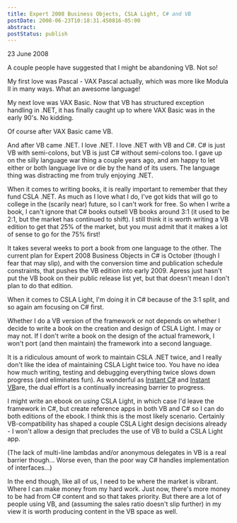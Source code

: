 ```yaml
---
title: Expert 2008 Business Objects, CSLA Light, C# and VB
postDate: 2008-06-23T10:18:31.450816-05:00
abstract: 
postStatus: publish
---
```

23 June 2008

A couple people have suggested that I might be abandoning VB. Not so!

My first love was Pascal - VAX Pascal actually, which was more like Modula II in many ways. What an awesome language!

My next love was VAX Basic. Now that VB has structured exception handling in .NET, it has finally caught up to where VAX Basic was in the early 90's. No kidding.

Of course after VAX Basic came VB.

And after VB came .NET. I love .NET. I love .NET with VB and C#. C# is just VB with semi-colons, but VB is just C# without semi-colons too. I gave up on the silly language war thing a couple years ago, and am happy to let either or both language live or die by the hand of its users. The language thing was distracting me from truly enjoying .NET.

When it comes to writing books, it is really important to remember that they fund CSLA .NET. As much as I love what I do, I've got kids that will go to college in the (scarily near) future, so I can't work for free. So when I write a book, I can't ignore that C# books outsell VB books around 3:1 (it used to be 2:1, but the market has continued to shift). I still think it is worth writing a VB edition to get that 25% of the market, but you must admit that it makes a lot of sense to go for the 75% first!

It takes several weeks to port a book from one language to the other. The current plan for Expert 2008 Business Objects in C# is October (though I fear that may slip), and with the conversion time and publication schedule constraints, that pushes the VB edition into early 2009. Apress just hasn't put the VB book on their public release list yet, but that doesn't mean I don't plan to do that edition.

When it comes to CSLA Light, I'm doing it in C# because of the 3:1 split, and so again am focusing on C# first.

Whether I do a VB version of the framework or not depends on whether I decide to write a book on the creation and design of CSLA Light. I may or may not. If I don't write a book on the design of the actual framework, I won't port (and then maintain) the framework into a second language.

It is a ridiculous amount of work to maintain CSLA .NET twice, and I really don't like the idea of maintaining CSLA Light twice too. You have no idea how much writing, testing and debugging everything twice slows down progress (and eliminates fun). As wonderful as [Instant C#](http://www.tangiblesoftwaresolutions.com/Product_Details/Instant_CSharp.htm) and [Instant VB](http://www.tangiblesoftwaresolutions.com/Product_Details/Instant_VB.htm)are, the dual effort is a continually increasing barrier to progress.

I might write an ebook on *using* CSLA Light, in which case I'd leave the framework in C#, but create reference apps in both VB and C# so I can do both editions of the ebook. I think this is the most likely scenario. Certainly VB-compatibility has shaped a couple CSLA Light design decisions already - I won't allow a design that precludes the use of VB to build a CSLA Light app.

(The lack of multi-line lambdas and/or anonymous delegates in VB is a real barrier though... Worse even, than the poor way C# handles implementation of interfaces...)

In the end though, like all of us, I need to be where the market is vibrant. Where I can make money from my hard work. Just now, there's more money to be had from C# content and so that takes priority. But there are a lot of people using VB, and (assuming the sales ratio doesn't slip further) in my view it is worth producing content in the VB space as well.
